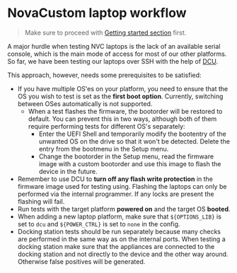 <!--
SPDX-FileCopyrightText: 2024 3mdeb <contact@3mdeb.com>

SPDX-License-Identifier: Apache-2.0
-->

# NovaCustom laptop workflow

> Make sure to proceed with [Getting started section](../README.md#getting-started)
first.

A major hurdle when testing NVC laptops is the lack of an available serial
console, which is the main mode of access for most of our other platforms.
So far, we have been testing our laptops over SSH with the help of
[DCU](https://github.com/Dasharo/dcu).

This approach, however, needs some prerequisites to be satisfied:

* If you have multiple OS'es on your platform, you need to ensure that the OS
  you wish to test is set as the **first boot option**. Currently, switching
  between OSes automatically is not supported.
    - When a test flashes the firmware, the bootorder will be restored to default.
  You can prevent this in two ways, although both of them require performing
  tests for different OS's separately:
        * Enter the UEFI Shell and temporarily modify the bootentry of the unwanted
    OS on the drive so that it won't be detected. Delete the entry from the
    bootmenu in the Setup menu.
        * Change the bootorder in the Setup menu, read the firmware image with a
    custom bootorder and use this image to flash the device in the future.
* Remember to use DCU to **turn off any flash write protection** in the firmware
image used for testing using. Flashing the laptops can only be performed via the
internal programmer. If any locks are present the flashing will fail.
* Run tests with the target platform **powered on** and the target OS
**booted**.
* When adding a new laptop platform, make sure that `${OPTIONS_LIB}` is set to
  `dcu` and `${POWER_CTRL}` is set to `none` in the config.
* Docking station tests should be run separately because many checks
  are performed in the same way as on the internal ports. When testing a docking
  station make sure that the appliances are connected to the docking station and
  not directly to the device and the other way around. Otherwise false positives
  will be generated.
